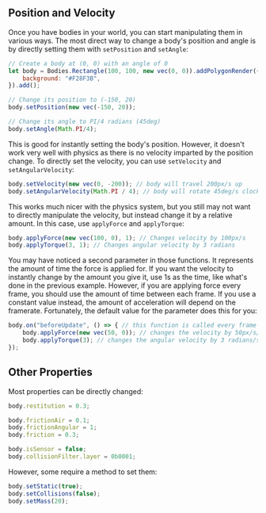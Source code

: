 ## Position and Velocity
Once you have bodies in your world, you can start manipulating them in various ways. The most direct way to change a body's position and angle is by directly setting them with `setPosition` and `setAngle`:
```JavaScript
// Create a body at (0, 0) with an angle of 0
let body = Bodies.Rectangle(100, 100, new vec(0, 0)).addPolygonRender({
	background: "#F28F3B",
}).add();

// Change its position to (-150, 20)
body.setPosition(new vec(-150, 20));

// Change its angle to PI/4 radians (45deg)
body.setAngle(Math.PI/4);
```
This is good for instantly setting the body's position. However, it doesn't work very well with physics as there is no velocity imparted by the position change. To directly set the velocity, you can use `setVelocity` and `setAngularVelocity`:
```JavaScript
body.setVelocity(new vec(0, -200)); // body will travel 200px/s up
body.setAngularVelocity(Math.PI / 4); // body will rotate 45deg/s clockwise
```
This works much nicer with the physics system, but you still may not want to directly manipulate the velocity, but instead change it by a relative amount. In this case, use `applyForce` and `applyTorque`:
```JavaScript
body.applyForce(new vec(100, 0), 1); // Changes velocity by 100px/s
body.applyTorque(3, 1); // Changes angular velocity by 3 radians
```
You may have noticed a second parameter in those functions. It represents the amount of time the force is applied for. If you want the velocity to instantly change by the amount you give it, use 1s as the time, like what's done in the previous example. However, if you are applying force every frame, you should use the amount of time between each frame. If you use a constant value instead, the amount of acceleration will depend on the framerate. Fortunately, the default value for the parameter does this for you:
```JavaScript
body.on("beforeUpdate", () => { // this function is called every frame
	body.applyForce(new vec(50, 0)); // changes the velocity by 50px/s/s
	body.applyTorque(3); // changes the angular velocity by 3 radians/s/s
});
```

## Other Properties
Most properties can be directly changed:
```JavaScript
body.restitution = 0.3;

body.frictionAir = 0.1;
body.frictionAngular = 1;
body.friction = 0.3;

body.isSensor = false;
body.collisionFilter.layer = 0b0001;
```
However, some require a method to set them:
```JavaScript
body.setStatic(true);
body.setCollisions(false);
body.setMass(20);
```
